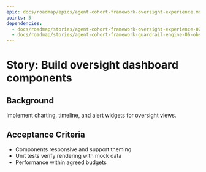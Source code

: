 ```yaml
---
epic: docs/roadmap/epics/agent-cohort-framework-oversight-experience.md
points: 5
dependencies:
  - docs/roadmap/stories/agent-cohort-framework-oversight-experience-02-information-architecture.md
  - docs/roadmap/stories/agent-cohort-framework-guardrail-engine-06-observability.md
---
```

# Story: Build oversight dashboard components

## Background
Implement charting, timeline, and alert widgets for oversight views.

## Acceptance Criteria
- Components responsive and support theming
- Unit tests verify rendering with mock data
- Performance within agreed budgets
